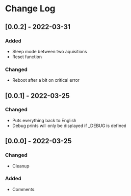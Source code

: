 # Change Log

## [0.0.2] - 2022-03-31

### Added

- Sleep mode between two aquisitions
- Reset function

### Changed

- Reboot after a bit on critical error

## [0.0.1] - 2022-03-25

### Changed

- Puts everything back to English
- Debug prints will only be displayed if _DEBUG is defined

## [0.0.0] - 2022-03-25

### Changed

- Cleanup

### Added

- Comments
